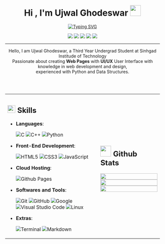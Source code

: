 <h1 align="center"><b>Hi , I'm Ujwal Ghodeswar </b><img src="https://media.giphy.com/media/hvRJCLFzcasrR4ia7z/giphy.gif" width="35"></h1>
<p align="center">
<a href="https://git.io/typing-svg"><img src="https://readme-typing-svg.demolab.com?font=Fira+Code&size=25&duration=4000&pause=1000&color=F7B61A&center=true&vCenter=true&random=false&width=435&lines=Software+Engineer..&hearts;++;Front-End+Developer;Designer;Computer+Science+Student;Love+to+Learn+%3C3" alt="Typing SVG" /></a>
</p>
<div align="center">
<a href="https://www.linkedin.com/in/ujwal-ghodeswar-268209241"><img src="https://img.shields.io/badge/LinkedIn-0077B5?style=for-the-badge&logo=linkedin&logoColor=white"/></a>
<a href="https://twitter.com/GhodeswarUjwal"><img src="https://img.shields.io/badge/Twitter-1DA1F2?style=for-the-badge&logo=twitter&logoColor=white" /></a>
<a href="https://agent47ug.github.io/Portfolio/"><img src="https://img.shields.io/badge/Portfolio-255E63?style=for-the-badge&logo=About.me&logoColor=white" /></a>
<a href="https://www.instagram.com/ujwal_ghodeswar?igsh=YzVkODRmOTdmMw=="><img src="https://img.shields.io/badge/Instagram-E4405F?style=for-the-badge&logo=instagram&logoColor=white" /></a>
<a href="https://leetcode.com/ujwalghodeswar/"><img src="https://img.shields.io/badge/-LeetCode-FFA116?style=for-the-badge&logo=LeetCode&logoColor=black" /></a>
</div>
<hr>
<p align="center">
  Hello, I am Ujwal Ghodeswar, a Third Year Undergrad Student at Sinhgad Institude of Technology<br>
Passionate about creating <b>Web Pages</b> with <b>UI/UX</b> User Interface with knowledge in web development
and design, <br>experienced with Python and Data Structures. 
</p> 

<br>
<br>


<table width="100%" >
 <tr>
    <td width="60%">
      
## <img src="https://media2.giphy.com/media/QssGEmpkyEOhBCb7e1/giphy.gif?cid=ecf05e47a0n3gi1bfqntqmob8g9aid1oyj2wr3ds3mg700bl&rid=giphy.gif" width ="25"><b> Skills</b>
<p align="center">

- **Languages**:
    
    ![C](https://img.shields.io/badge/C%20-%232370ED.svg?style=for-the-badge&logo=c&logoColor=white)
    ![C++](https://img.shields.io/badge/C++%20-%2300599C.svg?style=for-the-badge&logo=c%2B%2B&logoColor=white)
    ![Python](https://img.shields.io/badge/Python%20-%2314354C.svg?style=for-the-badge&logo=python&logoColor=white)
    
- **Front-End Development**:

   ![HTML5](https://img.shields.io/badge/HTML5%20-%23E34F26.svg?style=for-the-badge&logo=html5&logoColor=white)
   ![CSS3](https://img.shields.io/badge/CSS%20-%231572B6.svg?style=for-the-badge&logo=css3&logoColor=white)
   ![JavaScript](https://img.shields.io/badge/JavaScript%20-%23F7DF1E.svg?style=for-the-badge&logo=javascript&logoColor=black)

- **Cloud Hosting**:

    ![Github Pages](https://img.shields.io/badge/GitHub%20Pages-%23327FC7.svg?style=for-the-badge&logo=github&logoColor=white)
    
- **Softwares and Tools**:

    ![Git](https://img.shields.io/badge/git-%23F05033.svg?style=for-the-badge&logo=git&logoColor=white)
    ![GitHub](https://img.shields.io/badge/github-%23121011.svg?style=for-the-badge&logo=github&logoColor=white)
    ![Google](https://img.shields.io/badge/google-%234285F4.svg?style=for-the-badge&logo=google&logoColor=white)
    ![Visual Studio Code](https://img.shields.io/badge/Visual%20Studio%20Code-0078d7.svg?style=for-the-badge&logo=visual-studio-code&logoColor=white)
    ![Linux](https://img.shields.io/badge/Linux-FCC624?style=for-the-badge&logo=linux&logoColor=black) 

- **Extras**:

    ![Terminal](https://img.shields.io/badge/Terminal-%23054020?style=for-the-badge&logo=gnu-bash&logoColor=white)
    ![Markdown](https://img.shields.io/badge/markdown-%23000000.svg?style=for-the-badge&logo=markdown&logoColor=white)   

</p>
</td>
    <td>
  
## <img src="https://media.giphy.com/media/iY8CRBdQXODJSCERIr/giphy.gif" width="35"><b> Github Stats </b>

<p align="center">
  <img width="100%" src="https://github-readme-stats.vercel.app/api?username=kaustav202&theme=algolia&show_icons=true&bg_color=transparent&title_color=navy&text_color=black" />
 </br>
  <img width="100%" src="https://github-readme-streak-stats.herokuapp.com/?user=kaustav202"/>
 </br>
  <img width="100%" src="https://github-readme-stats.vercel.app/api/top-langs/?username=kaustav202&exclude_repo=Portfolio,HomePal&langs_count=7&layout=compact&bg_color=transparent" />
</p>
     
  </td>
 </tr>
</table>
